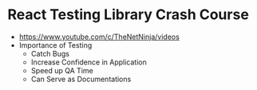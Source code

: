 # React Testing Library Crash Course

* <https://www.youtube.com/c/TheNetNinja/videos>
* Importance of Testing
  * Catch Bugs
  * Increase Confidence in Application
  * Speed up QA Time
  * Can Serve as Documentations
  